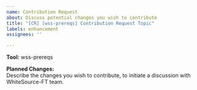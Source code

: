 ```yaml
---
name: Contribution Request
about: Discuss potential changes you wish to contribute
title: "[CR] [wss-prereqs] Contribution Request Topic"
labels: enhancement
assignees: ''

---
```


**Tool:** wss-prereqs

**Planned Changes:**  
Describe the changes you wish to contribute, to initiate a discussion with WhiteSource-FT team.
